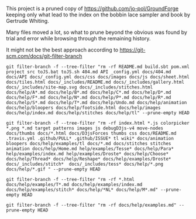 This project is a pruned copy of https://github.com/jo-pol/GroundForge
keeping only what lead to the index on the bobbin lace sampler and book by Gertrude Whiting.

Many files moved a lot, so what to prune beyond the obvious was found
by trial and error while browsing through the remaining history.

It might not be the best approach according to https://git-scm.com/docs/git-filter-branch

    git filter-branch -f --tree-filter "rm -rf README.md build.sbt pom.xml project src toJS.bat toJS.sh 404.md API _config.yml docs/404.md docs/API docs/_config.yml docs/css docs/images docs/js docs/sheet.html docs/tiles.html docs/_includes/README.md docs/_includes/gallery.html docs/_includes/site-map.svg docs/_includes/stitches.html docs/help/A*.md docs/help/B*.md docs/help/C*.md docs/help/D*.md docs/help/F*.md docs/help/N*.md docs/help/P*.md docs/help/R*.md docs/help/S*.md docs/help/T*.md docs/help/Undo.md docs/help/animation docs/help/bloopers docs/help/footside.html docs/help/images docs/help/index.md docs/help/stitches docs/help/tl" --prune-empty HEAD 
    
    git filter-branch -f --tree-filter "rm -rf index.html *.js colorpicker *.png *.md target patterns images js debugD3js-v4 move-nodes docs/thumbs docs/*.html docs/D3jsForces thumbs css docs/README.md .travis.yml .github/PULL* .github/ISSUE* tl wiki* docs/animation bloopers docs/help/examples/tl docs/*.md docs/stitches stitches animation docs/help/Home.md help/examples/Tesse* docs/help/Para* help/examples/index.md help/examples/Droste* docs/help/Choose* docs/help/Thread* docs/help/Reshape* docs/help/examples/Droste* docs/_includes/stitch*  docs/_includes/tess* docs/help/*.png docs/help/*.gif " --prune-empty HEAD 
    
    git filter-branch -f --tree-filter "rm -rf *.html docs/help/examples/T*.md docs/help/examples/index.md docs/help/examples/stitch* docs/help/*NL* docs/help/M*.md" --prune-empty HEAD 
    
    git filter-branch -f --tree-filter "rm -rf docs/help/examples.md" --prune-empty HEAD 
    
    
